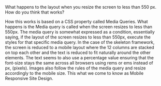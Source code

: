 What happens to the layout when you resize the screen to less than 550 px. How do you think that works?

How this works is based on a CSS property called Media Queries. What happens is the Media query is called when the screen resizes to less than 550px. The media query is somewhat expressed as a condition, essentially saying, if the layout of the screen resizes to less than 550px, execute the styles for that specific media query. In the case of the skeleton framework, the screen is reduced to a mobile layout where the 12 columns are stacked on top each other and the text is reduced to fit naturally around the other elements. The text seems to also use a percentage value ensuring that the font-size stays the same across all browsers using rems or ems instead of px, (pixels). Images also follow the rules of the media query and resize accordingly to the mobile size. This what we come to know as Mobile Responsive Site Design.

